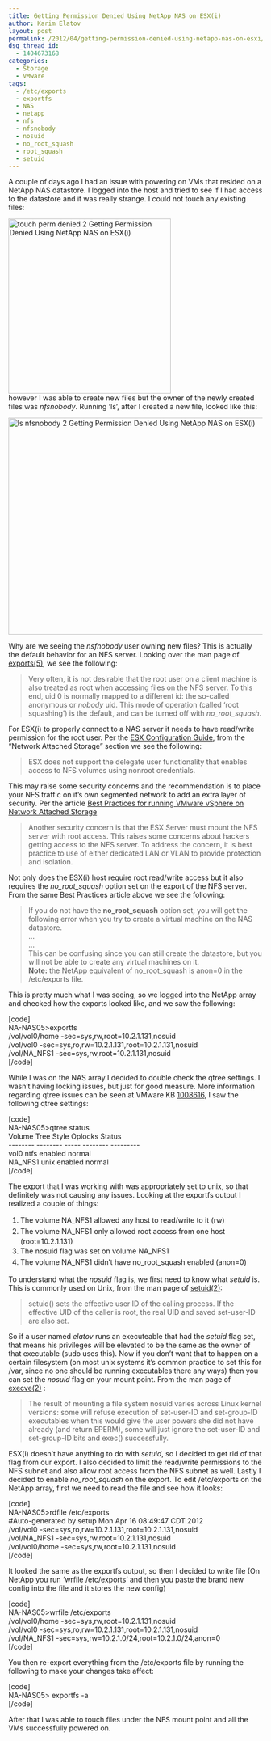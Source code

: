 ```yaml
---
title: Getting Permission Denied Using NetApp NAS on ESX(i)
author: Karim Elatov
layout: post
permalink: /2012/04/getting-permission-denied-using-netapp-nas-on-esxi/
dsq_thread_id:
  - 1404673168
categories:
  - Storage
  - VMware
tags:
  - /etc/exports
  - exportfs
  - NAS
  - netapp
  - nfs
  - nfsnobody
  - nosuid
  - no_root_squash
  - root_squash
  - setuid
---
```

A couple of days ago I had an issue with powering on VMs that resided on a NetApp NAS datastore. I logged into the host and tried to see if I had access to the datastore and it was really strange. I could not touch any existing files:

<a href="http://virtuallyhyper.com/wp-content/uploads/2012/04/touch_perm_denied_2.png" onclick="javascript:_gaq.push(['_trackEvent','outbound-article','http://virtuallyhyper.com/wp-content/uploads/2012/04/touch_perm_denied_2.png']);"><img class="alignnone size-full wp-image-1175" title="touch_perm_denied_2" src="http://virtuallyhyper.com/wp-content/uploads/2012/04/touch_perm_denied_2.png" alt="touch perm denied 2 Getting Permission Denied Using NetApp NAS on ESX(i)" width="322" height="346" /></a>  
however I was able to create new files but the owner of the newly created files was *nfsnobody*. Running &#8216;ls&#8217;, after I created a new file, looked like this:

<a href="http://virtuallyhyper.com/wp-content/uploads/2012/04/ls_nfsnobody_2.png" onclick="javascript:_gaq.push(['_trackEvent','outbound-article','http://virtuallyhyper.com/wp-content/uploads/2012/04/ls_nfsnobody_2.png']);"><img class="alignnone size-full wp-image-1173" title="ls_nfsnobody_2" src="http://virtuallyhyper.com/wp-content/uploads/2012/04/ls_nfsnobody_2.png" alt="ls nfsnobody 2 Getting Permission Denied Using NetApp NAS on ESX(i)" width="754" height="429" /></a>

Why are we seeing the *nsfnobody* user owning new files? This is actually the default behavior for an NFS server. Looking over the man page of <a href="http://linux.die.net/man/5/exports" onclick="javascript:_gaq.push(['_trackEvent','outbound-article','http://linux.die.net/man/5/exports']);">exports(5)</a>, we see the following:

> Very often, it is not desirable that the root user on a client machine is also treated as root when accessing files on the NFS server. To this end, uid 0 is normally mapped to a different id: the so-called anonymous or *nobody* uid. This mode of operation (called &#8216;root squashing&#8217;) is the default, and can be turned off with *no\_root\_squash*.

For ESX(i) to properly connect to a NAS server it needs to have read/write permission for the root user. Per the <a href="http://www.vmware.com/pdf/vsphere4/r41/vsp_41_esx_server_config.pdf" onclick="javascript:_gaq.push(['_trackEvent','download','http://www.vmware.com/pdf/vsphere4/r41/vsp_41_esx_server_config.pdf']);">ESX Configuration Guide</a>, from the &#8220;Network Attached Storage&#8221; section we see the following:

> ESX does not support the delegate user functionality that enables access to NFS volumes using nonroot credentials.

This may raise some security concerns and the recommendation is to place your NFS traffic on it&#8217;s own segmented network to add an extra layer of security. Per the article <a href="http://www.vmware.com/files/pdf/VMware_NFS_BestPractices_WP_EN.pdf" onclick="javascript:_gaq.push(['_trackEvent','download','http://www.vmware.com/files/pdf/VMware_NFS_BestPractices_WP_EN.pdf']);">Best Practices for running VMware vSphere on Network Attached Storage</a>

> Another security concern is that the ESX Server must mount the NFS server with root access. This raises some concerns about hackers getting access to the NFS server. To address the concern, it is best practice to use of either dedicated LAN or VLAN to provide protection and isolation.

Not only does the ESX(i) host require root read/write access but it also requires the *no\_root\_squash* option set on the export of the NFS server. From the same Best Practices article above we see the following:

> If you do not have the **no\_root\_squash** option set, you will get the following error when you try to create a virtual machine on the NAS datastore.  
> &#8230;  
> &#8230;  
> This can be confusing since you can still create the datastore, but you will not be able to create any virtual machines on it.  
> **Note:** the NetApp equivalent of no\_root\_squash is anon=0 in the /etc/exports file.

This is pretty much what I was seeing, so we logged into the NetApp array and checked how the exports looked like, and we saw the following:

[code]  
NA-NAS05>exportfs  
/vol/vol0/home -sec=sys,rw,root=10.2.1.131,nosuid  
/vol/vol0 -sec=sys,ro,rw=10.2.1.131,root=10.2.1.131,nosuid  
/vol/NA_NFS1 -sec=sys,rw,root=10.2.1.131,nosuid  
[/code]

While I was on the NAS array I decided to double check the qtree settings. I wasn&#8217;t having locking issues, but just for good measure. More information regarding qtree issues can be seen at VMware KB <a href="http://kb.vmware.com/kb/1008616" onclick="javascript:_gaq.push(['_trackEvent','outbound-article','http://kb.vmware.com/kb/1008616']);">1008616</a>, I saw the following qtree settings:

[code]  
NA-NAS05>qtree status  
Volume Tree Style Oplocks Status  
\---\---\-- -\---\---\- --\--- \---\---\-- -\---\-----  
vol0 ntfs enabled normal  
NA_NFS1 unix enabled normal  
[/code]

The export that I was working with was appropriately set to unix, so that definitely was not causing any issues. Looking at the exportfs output I realized a couple of things:

1.  <span style="line-height: 22px;">The volume NA_NFS1 allowed any host to read/write to it (rw)</span>
2.  <span style="line-height: 22px;">The volume NA_NFS1 only allowed root access from one host (root=10.2.1.131)</span>
3.  <span style="line-height: 22px;">The nosuid flag was set on volume NA_NFS1</span>
4.  <span style="line-height: 22px;">The volume NA_NFS1 didn&#8217;t have no_root_squash enabled (anon=0)</span>

To understand what the *nosuid* flag is, we first need to know what *setuid* is. This is commonly used on Unix, from the man page of <a href="http://linux.die.net/man/2/setuid" onclick="javascript:_gaq.push(['_trackEvent','outbound-article','http://linux.die.net/man/2/setuid']);">setuid(2)</a>:

> setuid() sets the effective user ID of the calling process. If the effective UID of the caller is root, the real UID and saved set-user-ID are also set.

So if a user named *elatov* runs an executeable that had the *setuid* flag set, that means his privileges will be elevated to be the same as the owner of that executable (sudo uses this). Now if you don&#8217;t want that to happen on a certain filesystem (on most unix systems it&#8217;s common practice to set this for /var, since no one should be running executables there any ways) then you can set the *nosuid* flag on your mount point. From the man page of <a href="http://linux.die.net/man/2/execve" onclick="javascript:_gaq.push(['_trackEvent','outbound-article','http://linux.die.net/man/2/execve']);">execve(2)</a> :

> The result of mounting a file system nosuid varies across Linux kernel versions: some will refuse execution of set-user-ID and set-group-ID executables when this would give the user powers she did not have already (and return EPERM), some will just ignore the set-user-ID and set-group-ID bits and exec() successfully.

ESX(i) doesn&#8217;t have anything to do with *setuid*, so I decided to get rid of that flag from our export. I also decided to limit the read/write permissions to the NFS subnet and also allow root access from the NFS subnet as well. Lastly I decided to enable *no\_root\_squash* on the export. To edit /etc/exports on the NetApp array, first we need to read the file and see how it looks:

[code]  
NA-NAS05>rdfile /etc/exports  
#Auto-generated by setup Mon Apr 16 08:49:47 CDT 2012  
/vol/vol0 -sec=sys,ro,rw=10.2.1.131,root=10.2.1.131,nosuid  
/vol/NA_NFS1 -sec=sys,rw,root=10.2.1.131,nosuid  
/vol/vol0/home -sec=sys,rw,root=10.2.1.131,nosuid  
[/code]

It looked the same as the exportfs output, so then I decided to write file (On NetApp you run &#8216;wrfile /etc/exports&#8217; and then you paste the brand new config into the file and it stores the new config)

[code]  
NA-NAS05>wrfile /etc/exports  
/vol/vol0/home -sec=sys,rw,root=10.2.1.131,nosuid  
/vol/vol0 -sec=sys,ro,rw=10.2.1.131,root=10.2.1.131,nosuid  
/vol/NA_NFS1 -sec=sys,rw=10.2.1.0/24,root=10.2.1.0/24,anon=0  
[/code]

You then re-export everything from the /etc/exports file by running the following to make your changes take affect:

[code]  
NA-NAS05> exportfs -a  
[/code]

After that I was able to touch files under the NFS mount point and all the VMs successfully powered on.

<p class="wp-flattr-button">
  <a class="FlattrButton" style="display:none;" href="http://virtuallyhyper.com/2012/04/getting-permission-denied-using-netapp-nas-on-esxi/" title=" Getting Permission Denied Using NetApp NAS on ESX(i)" rev="flattr;uid:virtuallyhyper;language:en_GB;category:text;tags:/etc/exports,exportfs,NAS,netapp,nfs,nfsnobody,nosuid,no_root_squash,root_squash,setuid,blog;button:compact;">A couple of days ago I had an issue with powering on VMs that resided on a NetApp NAS datastore. I logged into the host and tried to see if...</a>
</p>